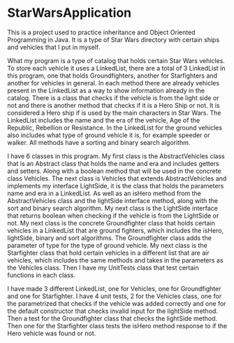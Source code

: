 # StarWarsApplication
This is a project used to practice inheritance and Object Oriented Programming in Java. It is a type of Star Wars directory with certain ships and vehicles that I put in myself.

What my program is a type of catalog that holds certain Star Wars vehicles. To store each vehicle it uses a LinkedList,
there are a total of 3 LinkedList in this program, one that holds Groundfighters, another for Starfighters and another
for vehicles in general. In each method there are already vehicles present in the LinkedList as a way to show
information already in the catalog. There is a class that checks if the vehicle is from the light side or not and there is
another method that checks if it is a Hero Ship or not. It is considered a Hero ship if is used by the main characters
in Star Wars. The LinkedList includes the name and the era of the vehicle, Age of the Republic, Rebellion or Resistance.
In the LinkedList for the ground vehicles also includes what type of ground vehicle it is, for example speeder or
walker. All methods have a sorting and binary search algorithm.

I have 6 classes in this program. My first class is the AbstractVehicles class that is an Abstract class that holds the
 name and era and includes getters and setters. Along with a boolean method that will be used in the concrete class
Vehicles. The next class is Vehicles that extends AbstractVehicles and implements my interface LightSide, it is the
class that holds the parameters name and era in a LinkedList. As well as an isHero method from the AbstractVehicles class and the
lightSide interface method, along with the sort and binary search algorithm. My next class is the LightSide interface
that returns boolean when checking if the vehicle is from the LightSide or not. My next class is the concrete
Groundfighter class that holds certain vehicles in a LinkedList that are ground fighters, which includes the isHero,
lightSide, binary and sort algorithms. The Groundfighter class adds the parameter of type for the type of ground vehicle.
My next class is the Starfighter class that hold certain vehicles in a different list that are air vehicles, which
includes the same methods and takes in the parameters as the Vehicles class. Then I have my UnitTests class that
test certain functions in each class.

I have made 3 different LinkedList, one for Vehicles, one for Groundfighter and one for Starfighter. I have 4 unit
tests, 2 for the Vehicles class, one for the parametrized that checks if the vehicle was added correctly
 and one for the default constructor that checks invalid input for the lightSide method. Then a test for the
Groundfighter class that checks the lightSide method. Then one for the Starfighter class tests the isHero method response
to if the Hero vehicle was found or not.
